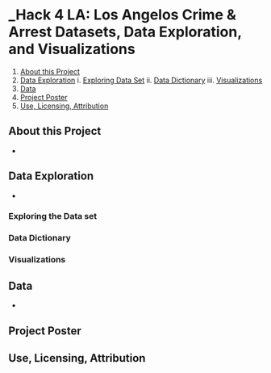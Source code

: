 # _Hack 4 LA: Los Angelos Crime & Arrest Datasets, Data Exploration, and Visualizations


1. [About this Project](#about-this-project)
2. [Data Exploration](#data-exploration)
   i. [Exploring Data Set](#exploring-data-set)
   ii. [Data Dictionary](#data-dictionary)
   iii. [Visualizations](#visualization)
4. [Data](#data)
5. [Project Poster](project-Poster)
6. [Use, Licensing, Attribution](#use-licensing-attribution)




## About this Project
-



## Data Exploration
-
### Exploring the Data set

### Data Dictionary

### Visualizations


## Data 
-

## Project Poster


## Use, Licensing, Attribution
